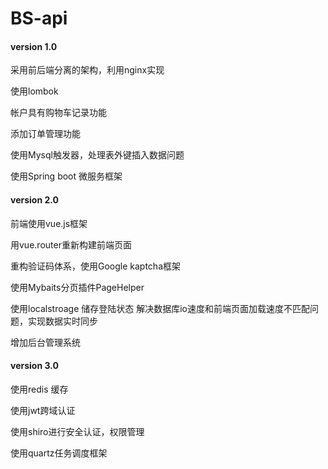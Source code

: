 # BS-api

#### version 1.0
采用前后端分离的架构，利用nginx实现

使用lombok

帐户具有购物车记录功能

添加订单管理功能

使用Mysql触发器，处理表外键插入数据问题

使用Spring boot 微服务框架

#### version 2.0
前端使用vue.js框架

用vue.router重新构建前端页面

重构验证码体系，使用Google kaptcha框架

使用Mybaits分页插件PageHelper

使用localstroage 储存登陆状态 解决数据库io速度和前端页面加载速度不匹配问题，实现数据实时同步

增加后台管理系统
#### version 3.0

使用redis 缓存

使用jwt跨域认证

使用shiro进行安全认证，权限管理

使用quartz任务调度框架